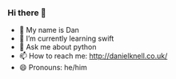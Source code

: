 ### Hi there 👋

- 🤘 My name is Dan
- 🌱 I’m currently learning swift
- 💬 Ask me about python
- 📫 How to reach me: http://danielknell.co.uk/
- 😄 Pronouns: he/him

<!--
**danielknell/danielknell** is a ✨ _special_ ✨ repository because its `README.md` (this file) appears on your GitHub profile.

Here are some ideas to get you started:

- 🔭 I’m currently working on ...
- 🌱 I’m currently learning ...
- 👯 I’m looking to collaborate on ...
- 🤔 I’m looking for help with ...
- 💬 Ask me about ...
- 📫 How to reach me: ...
- 😄 Pronouns: ...
- ⚡ Fun fact: ...
-->
